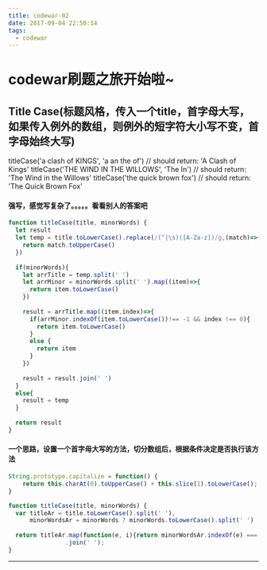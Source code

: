 ```yaml
---
title: codewar-02
date: 2017-09-04 22:50:14
tags:
  - codewar
---
```


# codewar刷题之旅开始啦~

## Title Case(标题风格，传入一个title，首字母大写，如果传入例外的数组，则例外的短字符大小写不变，首字母始终大写)
titleCase('a clash of KINGS', 'a an the of') // should return: 'A Clash of Kings'
titleCase('THE WIND IN THE WILLOWS', 'The In') // should return: 'The Wind in the Willows'
titleCase('the quick brown fox') // should return: 'The Quick Brown Fox'

#### 强写，感觉写复杂了。。。。。看看别人的答案吧
```javascript
function titleCase(title, minorWords) {
  let result 
  let temp = title.toLowerCase().replace(/(^|\s)([A-Za-z])/g,(match)=>{
    return match.toUpperCase()
  })
  
  if(minorWords){
    let arrTitle = temp.split(' ')
    let arrMinor = minorWords.split(' ').map((item)=>{
      return item.toLowerCase()
    })
    
    result = arrTitle.map((item,index)=>{
      if(arrMinor.indexOf(item.toLowerCase())!== -1 && index !== 0){
        return item.toLowerCase()
      }
      else {
        return item
      }
    })
    
    result = result.join(' ')
  }
  else{
    result = temp
  }
  
  return result
}
```

#### 一个思路，设置一个首字母大写的方法，切分数组后，根据条件决定是否执行该方法
```javascript
String.prototype.capitalize = function() {
    return this.charAt(0).toUpperCase() + this.slice(1).toLowerCase();
}

function titleCase(title, minorWords) {  
  var titleAr = title.toLowerCase().split(' '),
      minorWordsAr = minorWords ? minorWords.toLowerCase().split(' ') : [];
    
  return titleAr.map(function(e, i){return minorWordsAr.indexOf(e) === -1 || i === 0 ? e.capitalize() : e })
                .join(' ');
}
```

---